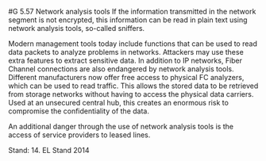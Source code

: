 #G 5.57 Network analysis tools
If the information transmitted in the network segment is not encrypted, this information can be read in plain text using network analysis tools, so-called sniffers.

Modern management tools today include functions that can be used to read data packets to analyze problems in networks. Attackers may use these extra features to extract sensitive data. In addition to IP networks, Fiber Channel connections are also endangered by network analysis tools. Different manufacturers now offer free access to physical FC analyzers, which can be used to read traffic. This allows the stored data to be retrieved from storage networks without having to access the physical data carriers. Used at an unsecured central hub, this creates an enormous risk to compromise the confidentiality of the data.

An additional danger through the use of network analysis tools is the access of service providers to leased lines.

Stand: 14. EL Stand 2014



